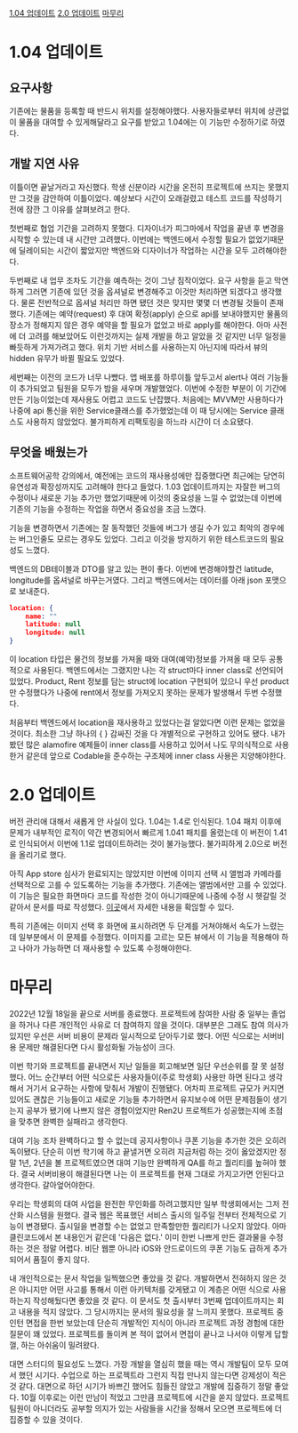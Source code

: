 [1.04 업데이트](#104-업데이트)
[2.0 업데이트](#20-업데이트)
[마무리](#마무리)

# 1.04 업데이트 

## 요구사항

기존에는 물품을 등록할 때 반드시 위치를 설정해야했다. 사용자들로부터 위치에 상관없이 물품을 대여할 수 있게해달라고 요구를 받았고 1.04에는 이 기능만 수정하기로 하였다. 

## 개발 지연 사유 

이틀이면 끝날거라고 자신했다. 학생 신분이라 시간을 온전히 프로젝트에 쓰지는 못했지만 그것을 감안하여 이틀이었다. 예상보다 시간이 오래걸렸고 테스트 코드를 작성하기 전에 잠깐 그 이유를 살펴보려고 한다. 

첫번째로 협업 기간을 고려하지 못했다. 디자이너가 피그마에서 작업을 끝낸 후 변경을 시작할 수 있는데 내 시간만 고려했다. 이번에는 백엔드에서 수정할 필요가 없었기때문에 딜레이되는 시간이 짧았지만 백엔드와 디자이너가 작업하는 시간을 모두 고려해야한다. 

두번째로 내 업무 조차도 기간을 예측하는 것이 그냥 짐작이었다. 요구 사항을 듣고 막연하게 그러면 기존에 있던 것을 옵셔널로 변경해주고 이것만 처리하면 되겠다고 생각했다. 물론 전반적으로 옵셔널 처리만 하면 됐던 것은 맞지만 몇몇 더 변경될 것들이 존재했다. 기존에는 예약(request) 후 대여 확정(apply) 순으로 api를 보내야했지만 물품의 장소가 정해지지 않은 경우 예약을 할 필요가 없었고 바로 apply를 해야한다. 아마 사전에 더 고려를 해보았어도 이런것까지는 실제 개발을 하고 알았을 것 같지만 너무 일정을 빠듯하게 가져가려고 했다. 위치 기반 서비스를 사용하는지 아닌지에 따라서 뷰의 hidden 유무가 바뀔 필요도 있었다. 

세번째는 이전의 코드가 너무 나빴다. 앱 배포를 하루이틀 앞두고서 alert나 여러 기능들이 추가되었고 팀원을 모두가 밤을 새우며 개발했었다. 이번에 수정한 부분이 이 기간에 만든 기능이었는데 재사용도 어렵고 코드도 난잡했다. 처음에는 MVVM만 사용하다가 나중에 api 통신을 위한 Service클래스를 추가했었는데 이 때 당시에는 Service 클래스도 사용하지 않았었다. 불가피하게 리팩토링을 하느라 시간이 더 소요됐다. 

## 무엇을 배웠는가

소프트웨어공학 강의에서, 예전에는 코드의 재사용성에만 집중했다면 최근에는 당연히 유연성과 확장성까지도 고려해야 한다고 들었다. 1.03 업데이트까지는 자잘한 버그의 수정이나 새로운 기능 추가만 했었기때문에 이것의 중요성을 느낄 수 없었는데 이번에 기존의 기능을 수정하는 작업을 하면서 중요성을 조금 느꼈다. 

기능을 변경하면서 기존에는 잘 동작했던 것들에 버그가 생길 수가 있고 최악의 경우에는 버그인줄도 모르는 경우도 있었다. 그리고 이것을 방지하기 위한 테스트코드의 필요성도 느꼈다.

백엔드의 DB테이블과 DTO를 알고 있는 편이 좋다. 이번에 변경해야할건 latitude, longitude를 옵셔널로 바꾸는거였다. 그리고 백엔드에서는 데이터를 아래 json 포맷으로 보내준다. 
```json 
location: { 
	name: "" 
	latitude: null 
	longitude: null 
}
``` 
이 location 타입은 물건의 정보를 가져올 때와 대여(예약)정보를 가져올 때 모두 공통적으로 사용된다. 백엔드에서는 그랬지만 나는 각 struct마다 inner class로 선언되어 있었다. Product, Rent 정보를 담는 struct에 location 구현되어 있으니 우선 product만 수정했다가 나중에 rent에서 정보를 가져오지 못하는 문제가 발생해서 두번 수정했다. 

처음부터 백엔드에서 location을 재사용하고 있었다는걸 알았다면 이런 문제는 없었을 것이다. 최소한 그냥 하나의 { } 감싸진 것을 다 개별적으로 구현하고 있어도 됐다. 내가 봤던 많은 alamofire 예제들이 inner class를 사용하고 있어서 나도 무의식적으로 사용한거 같은데 앞으로 Codable을 준수하는 구조체에 inner class 사용은 지양해야한다. 

# 2.0 업데이트 

버전 관리애 대해서 새롭게 안 사실이 있다. 1.04는 1.4로 인식된다. 1.04 패치 이후에 문제가 내부적인 로직이 약간 변경되어서 빠르게 1.041 패치를 올렸는데 이 버전이 1.41로 인식되어서 이번에 1.1로 업데이트하려는 것이 불가능했다. 불가피하게 2.0으로 버전을 올리기로 했다. 

아직 App store 심사가 완료되지는 않았지만 이번에 이미지 선택 시 앨범과 카메라를 선택적으로 고를 수 있도록하는 기능을 추가했다. 기존에는 앨범에서만 고를 수 있었다. 이 기능은 필요한 화면마다 코드를 작성한 것이 아니기때문에 나중에 수정 시 헷갈릴 것 같아서 문서를 따로 작성했다. [이곳](https://github.com/paranArena/RTU-iOS-App/blob/develop/Documents/imagePickerViewModel.md)에서 자세한 내용을 확읺할 수 있다. 

특히 기존에는 이미지 선택 후 화면에 표시하려면 두 단계를 거쳐야해서 속도가 느렸는데 일부분에서 이 문제를 수정했다. 이미지를 고르는 모든 뷰에서 이 기능을 적용해야 하고 나아가 가능하면 더 재사용할 수 있도록 수정해야한다. 

# 마무리 

2022년 12월 18일을 끝으로 서버를 종료했다. 프로젝트에 참여한 사람 중 일부는 졸업을 하거나 다른 개인적인 사유로 더 참여하지 않을 것이다. 대부분은 그래도 참여 의사가 있지만 우선은 서버 비용이 문제라 일시적으로 닫아두기로 했다. 어떤 식으로는 서버비용 문제만 해결된다면 다시 활성화될 가능성이 크다. 

이번 학기와 프로젝트를 끝내면서 지난 일들을 회고해보면 일단 우선순위를 잘 못 설정했다. 어느 순간부터 어떤 식으로든 사용자들이(주로 학생회) 사용만 하면 된다고 생각해서 거기서 요구하는 사항에 맞춰서 개발이 진행됐다. 어차피 프로젝트 규모가 커지면 있어도 괜찮은 기능들이고 새로운 기능들 추가하면서 유지보수에 어떤 문제점들이 생기는지 공부가 됐기에 나쁘지 않은 경험이었지만 Ren2U 프로젝트가 성공했는지에 초점을 맞추면 완벽한 실패라고 생각한다. 

대여 기능 조차 완벽하다고 할 수 없는데 공지사항이나 쿠폰 기능을 추가한 것은 오히려 독이됐다. 단순히 이번 학기에 하고 끝낼거면 오히려 지금처럼 하는 것이 옳았겠지만 정말 1년, 2년을 볼 프로젝트였으면 대여 기능만 완벽하게 QA를 하고 퀄리티를 높혀야 했다. 결국 서버비용이 해결된다면 나는 이 프로젝트를 현재 그대로 가지고가면 안된다고 생각한다. 갈아엎어야한다. 

우리는 학생회의 대여 사업을 완전한 무인화를 하려고했지만 일부 학생회에서는 그저 전산화 시스템을 원했다. 결국 웹은 목표했던 서비스 출시의 일주일 전부터 전체적으로 기능이 변경됐다. 출시일을 변경할 수는 없었고 만족할만한 퀄리티가 나오지 않았다. 아마 클린코드에서 본 내용인거 같은데 '다음은 없다.' 이미 한번 나쁘게 만든 결과물을 수정하는 것은 정말 어렵다. 비단 웹뿐 아니라 iOS와 안드로이드의 쿠폰 기능도 급하게 추가되어서 품질이 좋지 않다. 

내 개인적으로는 문서 작업을 일찍했으면 좋았을 것 같다. 개발하면서 전혀하지 않은 것은 아니지만 어떤 사고를 통해서 이런 아키텍처를 갖게됐고 이 계층은 어떤 식으로 사용하는지 작성해뒀다면 좋았을 것 같다. 이 문서도 첫 출시부터 3번째 업데이트까지는 회고 내용을 적지 않았다. 그 당시까지는 문서의 필요성을 잘 느끼지 못했다. 프로젝트 중 인턴 면접을 한번 보았는데 단순히 개발적인 지식이 아니라 프로젝트 과정 경험에 대한 질문이 꽤 있었다. 프로젝트를 돌이켜 본 적이 없어서 면접이 끝나고 나서야 이렇게 답할껄, 하는 아쉬움이 밀려왔다. 

대면 스터디의 필요성도 느꼈다. 가장 개발을 열심히 했을 때는 역시 개발팀이 모두 모여서 했던 시기다. 수업으로 하는 프로젝트라 그런지 직접 만나지 않는다면 강제성이 적은 것 같다. 대면으로 하던 시기가 바쁘긴 했어도 힘들진 않았고 개발에 집중하기 정말 좋았다. 10월 이후로는 이런 만남이 적었고 그만큼 프로젝트에 시간을 쏟지 않았다. 프로젝트 팀원이 아니더라도 공부할 의지가 있는 사람들을 시간을 정해서 모으면 프로젝트에 더 집중할 수 있을 것이다. 



